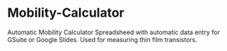 # Mobility-Calculator
Automatic Mobility Calculator Spreadsheed with automatic data entry for GSuite or Google Slides. Used for measuring thin film transistors.
